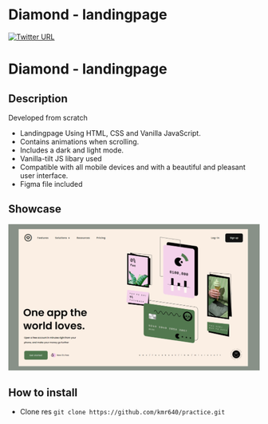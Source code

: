 # Diamond - landingpage

[![Twitter URL](https://img.shields.io/twitter/url/https/twitter.com/kmr640.svg?style=social&label=Follow%20%40kmr640)](https://twitter.com/kmr640)

# Diamond - landingpage

## Description
Developed from scratch

- Landingpage Using HTML, CSS and Vanilla JavaScript.
- Contains animations when scrolling.
- Includes a dark and light mode.
- Vanilla-tilt JS libary used
- Compatible with all mobile devices and with a beautiful and pleasant user interface.
- Figma file included

## Showcase

![diamond-img](https://github.com/kmr640/practice/blob/diamond-landingpage/diamond-landingpage.png)

## How to install
 - Clone res
```git clone https://github.com/kmr640/practice.git```
